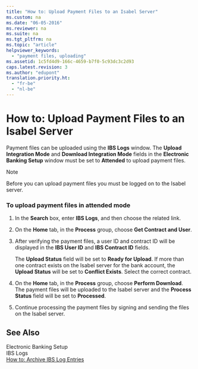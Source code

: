 ```yaml
---
title: "How to: Upload Payment Files to an Isabel Server"
ms.custom: na
ms.date: "06-05-2016"
ms.reviewer: na
ms.suite: na
ms.tgt_pltfrm: na
ms.topic: "article"
helpviewer_keywords: 
  - "payment files, uploading"
ms.assetid: 1c5fd4d9-166c-4659-b7f0-5c93dc3c2d93
caps.latest.revision: 3
ms.author: "edupont"
translation.priority.ht: 
  - "fr-be"
  - "nl-be"
---
```

# How to: Upload Payment Files to an Isabel Server
Payment files can be uploaded using the **IBS Logs** window. The **Upload Integration Mode** and **Download Integration Mode** fields in the **Electronic Banking Setup** window must be set to **Attended** to upload payment files.  
  
> [!NOTE]  
>  Before you can upload payment files you must be logged on to the Isabel server.  
  
### To upload payment files in attended mode  
  
1.  In the **Search** box, enter **IBS Logs**, and then choose the related link.  
  
2.  On the **Home** tab, in the **Process** group, choose **Get Contract and User**.  
  
3.  After verifying the payment files, a user ID and contract ID will be displayed in the **IBS User ID** and **IBS Contract ID** fields.  
  
     The **Upload Status** field will be set to **Ready for Upload**. If more than one contract exists on the Isabel server for the bank account, the **Upload Status** will be set to **Conflict Exists**. Select the correct contract.  
  
4.  On the **Home** tab, in the **Process** group, choose **Perform Download**. The payment files will be uploaded to the Isabel server and the **Process Status** field will be set to **Processed**.  
  
5.  Continue processing the payment files by signing and sending the files on the Isabel server.  
  
## See Also  
 Electronic Banking Setup   
 IBS Logs   
 [How to: Archive IBS Log Entries](../../LocalFunctionalityForMicrosoftDynamicsNav2016/Belgium/how-to-archive-ibs-log-entries.md)
